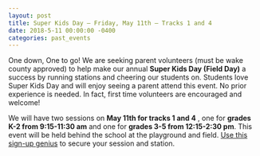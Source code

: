 ```yaml
---
layout: post
title: Super Kids Day – Friday, May 11th – Tracks 1 and 4
date: 2018-5-11 00:00:00 -0400
categories: past_events
---
```

One down, One to go! We are seeking parent volunteers (must be wake county approved) to help make our annual **Super Kids Day (Field Day)** a success by running stations and cheering our students on. Students love Super Kids Day and will enjoy seeing a parent attend this event. No prior experience is needed. In fact, first time volunteers are encouraged and welcome!

We will have two sessions on **May 11th for tracks 1 and 4** , one for **grades K-2 from 9:15-11:30 am** and one for **grades 3-5 from 12:15-2:30 pm**.  This event will be held behind the school at the playground and field. [Use this sign-up genius](http://www.signupgenius.com/go/5080B4EA9AF2EABF58-super1) to secure your session and station.  

